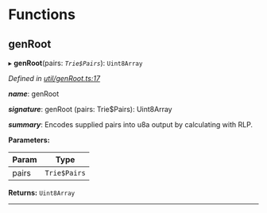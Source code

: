

# Functions

<a id="genroot"></a>

##  genRoot

▸ **genRoot**(pairs: *`Trie$Pairs`*): `Uint8Array`

*Defined in [util/genRoot.ts:17](https://github.com/polkadot-js/common/blob/b53a677/packages/trie-hash/src/util/genRoot.ts#L17)*

*__name__*: genRoot

*__signature__*: genRoot (pairs: Trie$Pairs): Uint8Array

*__summary__*: Encodes supplied pairs into u8a output by calculating with RLP.

**Parameters:**

| Param | Type |
| ------ | ------ |
| pairs | `Trie$Pairs` |

**Returns:** `Uint8Array`

___

